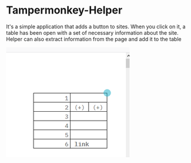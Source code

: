 # Tampermonkey-Helper

It's a simple application that adds a button to sites. When you click on it, a table has been open with a set of necessary information about the site. Helper can also extract information from the page and add it to the table

![alt text](images/helper.png "Helper")